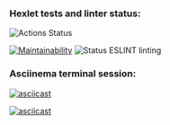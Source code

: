 ### Hexlet tests and linter status:
![Actions Status](https://github.com/korolmaria/frontend-project-lvl1/workflows/hexlet-check/badge.svg)


[![Maintainability](https://api.codeclimate.com/v1/badges/a99a88d28ad37a79dbf6/maintainability)](https://codeclimate.com/github/korolmaria/frontend-project-lvl1/maintainability) ![Status ESLINT linting](https://github.com/korolmaria/frontend-project-lvl1/workflows/EslintStatus/badge.svg)

### Asciinema terminal session:
[![asciicast](https://asciinema.org/a/kHmZ02YrSpDsiRh2SWeJkjhuD.svg)](https://asciinema.org/a/kHmZ02YrSpDsiRh2SWeJkjhuD)

[![asciicast](https://asciinema.org/a/FDpFVvO26BVALYnnXorLeeS77.svg)](https://asciinema.org/a/FDpFVvO26BVALYnnXorLeeS77)

